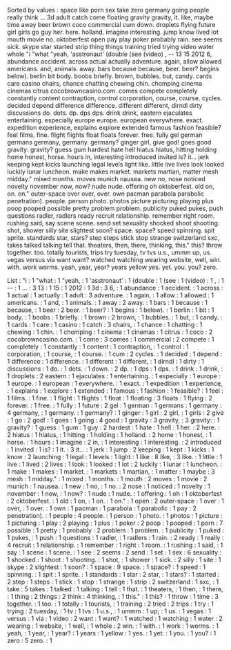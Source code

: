 Sorted by values :
space like porn sex take zero germany going people really think ... 3d adult catch come floating gravity gravity, it. like, maybe time away beer brown coco commercial cum down. droplets flying future girl girls go guy her. here. holland. imagine interesting. jump know lived lot mouth movie no. oktoberfest open pay play poker probably rain. see seems sick. skype star started strip thing things training tried trying video water whole "i "what "yeah, 'asstronaut' (double (see (video) , -- 13 15 2012 6, abundance accident. across actual actually adventure. again, allow allowed americans. and, animals. away. bars because because, beer. beer? begins below). berlin bit body. boobs briefly. brown, bubbles. but, candy. cards care casino chairs, chance chatting chewing chin. chomping cinema cinemas citrus cocobrowncasino.com. comes compete completely constantly content contraption, control corporation, course, course. cycles. decided depend difference difference. different different, dirndl dirty discussions do. dots. dp. dps dps. drink drink, eastern ejaculates entertaining. especially europe europe. european everywhere. exact. expedition experience, explains explore extended famous fashion feasible? feel films. fine. flight flights float floats forever. free. fully gel german germans germany, germany. germany? ginger girl, give god! goes good gravity: gravity? guess gum hardest hate hell hiatus hiatus, hitting holding home honest, horse. hours in, interesting introduced invited is? it... jerk keeping kept kicks launching legal levels light like. little live lives look looked luckily lunar luncheon. make makes market. markets martian, matter mesh midday." mixed months. moves munich nausea. new no, nose noticed novelty november now, now? nude nude. offering oh oktoberfest. old on, on. on." outer-space over over, over. own pacman parabola parabolic penetration). people. person photo. photos picture picturing playing plus poop pooped possible pretty problem problem. publicity puked pukes, push questions radler, radlers ready recruit relationship. remember right room. rushing said, say scene scene. send set sexuality shocked shoot shooting. shot, shower silly site slightest soon? space. space? speed spinning. spit sprite. standards star, stars? step steps stick stop strange switzerland sxc, takes talked talking tell that. theaters, then, there, thinking, this." this? throw together. too. totally tourists, trips try tuesday, tv tvs u.s., ummm up, us. vegas versus via want want? watched watching wearing website, well, win. with. work worms. yeah, year, year? years yellow yes. yet. you. you? zero. 

List :
"i : 1
"what : 1
"yeah, : 1
'asstronaut' : 1
(double : 1
(see : 1
(video) : 1
, : 1
-- : 1
... : 3
13 : 1
15 : 1
2012 : 1
3d : 3
6, : 1
abundance : 1
accident. : 1
across : 1
actual : 1
actually : 1
adult : 3
adventure. : 1
again, : 1
allow : 1
allowed : 1
americans. : 1
and, : 1
animals. : 1
away : 2
away. : 1
bars : 1
because : 1
because, : 1
beer : 2
beer. : 1
beer? : 1
begins : 1
below). : 1
berlin : 1
bit : 1
body. : 1
boobs : 1
briefly. : 1
brown : 2
brown, : 1
bubbles. : 1
but, : 1
candy. : 1
cards : 1
care : 1
casino : 1
catch : 3
chairs, : 1
chance : 1
chatting : 1
chewing : 1
chin. : 1
chomping : 1
cinema : 1
cinemas : 1
citrus : 1
coco : 2
cocobrowncasino.com. : 1
come : 3
comes : 1
commercial : 2
compete : 1
completely : 1
constantly : 1
content : 1
contraption, : 1
control : 1
corporation, : 1
course, : 1
course. : 1
cum : 2
cycles. : 1
decided : 1
depend : 1
difference : 1
difference. : 1
different : 1
different, : 1
dirndl : 1
dirty : 1
discussions : 1
do. : 1
dots. : 1
down. : 2
dp. : 1
dps : 1
dps. : 1
drink : 1
drink, : 1
droplets : 2
eastern : 1
ejaculates : 1
entertaining. : 1
especially : 1
europe : 1
europe. : 1
european : 1
everywhere. : 1
exact. : 1
expedition : 1
experience, : 1
explains : 1
explore : 1
extended : 1
famous : 1
fashion : 1
feasible? : 1
feel : 1
films. : 1
fine. : 1
flight : 1
flights : 1
float : 1
floating : 3
floats : 1
flying : 2
forever. : 1
free. : 1
fully : 1
future : 2
gel : 1
german : 1
germans : 1
germany : 4
germany, : 1
germany. : 1
germany? : 1
ginger : 1
girl : 2
girl, : 1
girls : 2
give : 1
go : 2
god! : 1
goes : 1
going : 4
good : 1
gravity : 3
gravity, : 3
gravity: : 1
gravity? : 1
guess : 1
gum : 1
guy : 2
hardest : 1
hate : 1
hell : 1
her. : 2
here. : 2
hiatus : 1
hiatus, : 1
hitting : 1
holding : 1
holland. : 2
home : 1
honest, : 1
horse. : 1
hours : 1
imagine : 2
in, : 1
interesting : 1
interesting. : 2
introduced : 1
invited : 1
is? : 1
it. : 3
it... : 1
jerk : 1
jump : 2
keeping : 1
kept : 1
kicks : 1
know : 2
launching : 1
legal : 1
levels : 1
light : 1
like : 8
like, : 3
like. : 1
little : 1
live : 1
lived : 2
lives : 1
look : 1
looked : 1
lot : 2
luckily : 1
lunar : 1
luncheon. : 1
make : 1
makes : 1
market. : 1
markets : 1
martian, : 1
matter : 1
maybe : 3
mesh : 1
midday." : 1
mixed : 1
months. : 1
mouth : 2
moves : 1
movie : 2
munich : 1
nausea. : 1
new : 1
no, : 1
no. : 2
nose : 1
noticed : 1
novelty : 1
november : 1
now, : 1
now? : 1
nude : 1
nude. : 1
offering : 1
oh : 1
oktoberfest : 2
oktoberfest. : 1
old : 1
on, : 1
on. : 1
on." : 1
open : 2
outer-space : 1
over : 1
over, : 1
over. : 1
own : 1
pacman : 1
parabola : 1
parabolic : 1
pay : 2
penetration). : 1
people : 4
people. : 1
person : 1
photo. : 1
photos : 1
picture : 1
picturing : 1
play : 2
playing : 1
plus : 1
poker : 2
poop : 1
pooped : 1
porn : 7
possible : 1
pretty : 1
probably : 2
problem : 1
problem. : 1
publicity : 1
puked : 1
pukes, : 1
push : 1
questions : 1
radler, : 1
radlers : 1
rain. : 2
ready : 1
really : 4
recruit : 1
relationship. : 1
remember : 1
right : 1
room. : 1
rushing : 1
said, : 1
say : 1
scene : 1
scene. : 1
see : 2
seems : 2
send : 1
set : 1
sex : 6
sexuality : 1
shocked : 1
shoot : 1
shooting. : 1
shot, : 1
shower : 1
sick. : 2
silly : 1
site : 1
skype : 2
slightest : 1
soon? : 1
space : 9
space. : 1
space? : 1
speed : 1
spinning. : 1
spit : 1
sprite. : 1
standards : 1
star : 2
star, : 1
stars? : 1
started : 2
step : 1
steps : 1
stick : 1
stop : 1
strange : 1
strip : 2
switzerland : 1
sxc, : 1
take : 5
takes : 1
talked : 1
talking : 1
tell : 1
that. : 1
theaters, : 1
then, : 1
there, : 1
thing : 2
things : 2
think : 4
thinking, : 1
this." : 1
this? : 1
throw : 1
time : 3
together. : 1
too. : 1
totally : 1
tourists, : 1
training : 2
tried : 2
trips : 1
try : 1
trying : 2
tuesday, : 1
tv : 1
tvs : 1
u.s., : 1
ummm : 1
up, : 1
us. : 1
vegas : 1
versus : 1
via : 1
video : 2
want : 1
want? : 1
watched : 1
watching : 1
water : 2
wearing : 1
website, : 1
well, : 1
whole : 2
win. : 1
with. : 1
work : 1
worms. : 1
yeah, : 1
year, : 1
year? : 1
years : 1
yellow : 1
yes. : 1
yet. : 1
you. : 1
you? : 1
zero : 5
zero. : 1
